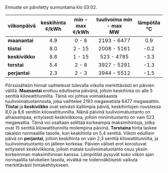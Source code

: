 Ennuste on päivitetty sunnuntaina klo 03:02.

| viikonpäivä  | keskihinta<br>¢/kWh | min - max<br>¢/kWh | tuulivoima min - max<br>MW | lämpötila<br>°C |
|:-------------|:----------------:|:----------------:|:-------------:|:-------------:|
| **maanantai**  |       4.9       |      0 - 8       |   2193 - 6477   |     0.9      |
| **tiistai**   |       8.0       |     2 - 15       |   2008 - 5161   |    -0.2      |
| **keskiviikko**|      8.6       |     1 - 15       |    523 - 4785   |    -3.3      |
| **torstai**    |       5.4       |      2 - 8       |   3927 - 5291   |    -1.3      |
| **perjantai**  |       2.3       |      2 - 3       |   3944 - 5512   |    -1.5      |

Pörssisähkön hinnat vaihtelevat tulevalla viikolla merkittävästi eri päivien välillä. **Maanantai** erottuu edullisena päivänä, jolloin keskihinta on alle 5 senttiä kilowattitunnilta. Tämä voi johtua voimakkaasta tuulivoimatuotannosta, joka vaihtelee 2193 megawatista 6477 megawattiin. **Tiistai** ja **keskiviikko** ovat selvästi kalliimpia päiviä, keskihintojen noustessa 8,0 ja 8,6 senttiin kilowattitunnilta. Näinä päivinä tuulivoimatuotanto on alhaisempaa, erityisesti keskiviikkona, jolloin minimituotanto on vain 523 megawattia. Tämä voi osaltaan selittää korkeampia maksimihintoja, jotka ovat 15 senttiä kilowattitunnilta molempina päivinä. **Torstaina** hinta laskee takaisin normaalille tasolle, kun keskihinta on 5,4 senttiä. Viikon edullisin päivä on **perjantai**, jolloin keskihinta on vain 2,3 senttiä kilowattitunnilta, ja tuulivoimatuotanto on jälleen korkeaa. Päivien väliset erot korostuvat erityisesti keskiviikkona, jolloin matala tuulivoimatuotanto osuu yksiin korkeimman maksimihinnan kanssa. Lämpötilat pysyvät koko viikon ajan normaalilla talvikelien tasolla, eivätkä ne todennäköisesti vaikuta merkittävästi hintakehitykseen.